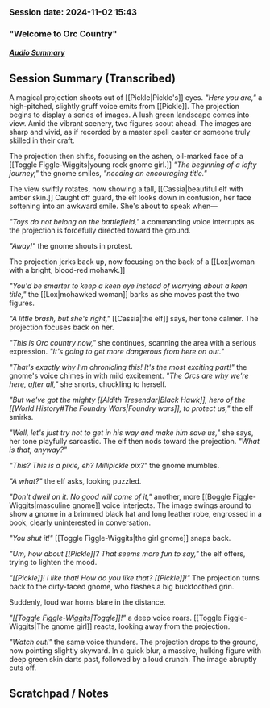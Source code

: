 ### Session date: 2024-11-02 15:43 
### "Welcome to Orc Country"
##### [Audio Summary](https://www.dropbox.com/scl/fo/lqiia8ky3y57lpmpchwis/ALKEXb6Zkp1R1a6j1cpnBjA?e=1&preview=Phalandan+Pack+Chapter+1+Orc+Country.mp4&rlkey=b50tqk3d9bm35izfufqcpmind&st=21kdt6n2&dl=0)

## Session Summary (Transcribed)

A magical projection shoots out of [[Pickle|Pickle's]] eyes. _"Here you are,"_ a high-pitched, slightly gruff voice emits from [[Pickle]]. The projection begins to display a series of images. A lush green landscape comes into view. Amid the vibrant scenery, two figures scout ahead. The images are sharp and vivid, as if recorded by a master spell caster or someone truly skilled in their craft.

The projection then shifts, focusing on the ashen, oil-marked face of a [[Toggle Figgle-Wiggits|young rock gnome girl.]] _"The beginning of a lofty journey,"_ the gnome smiles, _"needing an encouraging title."_

The view swiftly rotates, now showing a tall, [[Cassia|beautiful elf with amber skin.]] Caught off guard, the elf looks down in confusion, her face softening into an awkward smile. She's about to speak when—

_"Toys do not belong on the battlefield,"_ a commanding voice interrupts as the projection is forcefully directed toward the ground.

_"Away!"_ the gnome shouts in protest.

The projection jerks back up, now focusing on the back of a [[Lox|woman with a bright, blood-red mohawk.]]

_"You'd be smarter to keep a keen eye instead of worrying about a keen title,"_ the [[Lox|mohawked woman]] barks as she moves past the two figures.

_"A little brash, but she's right,"_ [[Cassia|the elf]] says, her tone calmer. The projection focuses back on her.

_"This is Orc country now,"_ she continues, scanning the area with a serious expression. _"It's going to get more dangerous from here on out."_

_"That's exactly why I'm chronicling this! It's the most exciting part!"_ the gnome's voice chimes in with mild excitement. _"The Orcs are why we're here, after all,"_ she snorts, chuckling to herself.

_"But we've got the mighty [[Aldith Tresendar|Black Hawk]], hero of the [[World History#The Foundry Wars|Foundry wars]], to protect us,"_ the elf smirks.

_"Well, let's just try not to get in his way and make him save us,"_ she says, her tone playfully sarcastic. The elf then nods toward the projection. _"What is that, anyway?"_

_"This? This is a pixie, eh? Millipickle pix?"_ the gnome mumbles.

_"A what?"_ the elf asks, looking puzzled.

_"Don't dwell on it. No good will come of it,"_ another, more [[Boggle Figgle-Wiggits|masculine gnome]] voice interjects. The image swings around to show a gnome in a brimmed black hat and long leather robe, engrossed in a book, clearly uninterested in conversation.

_"You shut it!"_ [[Toggle Figgle-Wiggits|the girl gnome]] snaps back.

_"Um, how about [[Pickle]]? That seems more fun to say,"_ the elf offers, trying to lighten the mood.

_"[[Pickle]]! I like that! How do you like that? [[Pickle]]!"_ The projection turns back to the dirty-faced gnome, who flashes a big bucktoothed grin.

Suddenly, loud war horns blare in the distance.

_"[[Toggle Figgle-Wiggits|Toggle]]!"_ a deep voice roars. [[Toggle Figgle-Wiggits|The gnome girl]] reacts, looking away from the projection.

_"Watch out!"_ the same voice thunders. The projection drops to the ground, now pointing slightly skyward. In a quick blur, a massive, hulking figure with deep green skin darts past, followed by a loud crunch. The image abruptly cuts off.

## Scratchpad / Notes

